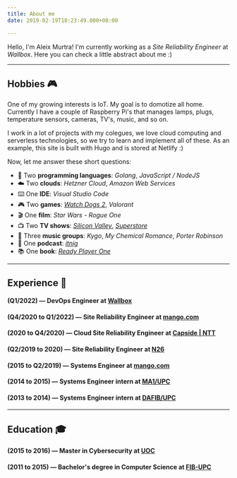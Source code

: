 ```yaml
---
title: About me
date: 2019-02-19T18:23:49.000+00:00

---
```

Hello, I'm Aleix Murtra! I'm currently working as a *Site Reliability Engineer* at *Wallbox*. Here you can check a little abstract about me :)

***

## Hobbies 🎮

One of my growing interests is IoT. My goal is to domotize all home. Currently I have a couple of Raspberry Pi's that manages lamps, plugs, temperature sensors, cameras, TV's, music, and so on.

I work in a lot of projects with my colegues, we love cloud computing and serverless technologies, so we try to learn and implement all of these. As an example, this site is built with Hugo and is stored at Netlify :)

Now, let me answer these short questions:

* 📃️ Two **programming languages**: _Golang_, _JavaScript / NodeJS_
* ☁️ Two **clouds**: _Hetzner Cloud_, _Amazon Web Services_
* ⌨️ One **IDE**: _Visual Studio Code_
* 🎮 Two **games**: <a href="https://amzn.to/2BK6UDa" target="_blank">_Watch Dogs 2_</a>, _Valorant_
* 🎬 One **film**: _Star Wars - Rogue One_
* 📺 Two **TV shows**: <a href="https://es.hboespana.com/series/silicon-valley/65878e1f-364b-4370-8dc2-938957be8040" target="_blank">_Silicon Valley_</a>, <a href="https://www.netflix.com/es/title/80061132" target="_blank">_Superstore_</a>
* 🎵 Three **music groups**: _Kygo_, _My Chemical Romance_, _Porter Robinson_
* 🎤 One **podcast**: <a href="https://open.spotify.com/show/75ao7vbM0cH7SKIsyYN3iZ?si=6a1ec4252ddb4e4e" target="_blank">_itnig_</a>
* 📚 One **book**: <a href="https://amzn.to/2V5zNRu" target="_blank">_Ready Player One_</a>

***

## Experience 📰

#### (Q1/2022) —    DevOps Engineer at [Wallbox](https://wallbox.com)

#### (Q4/2020 to Q1/2022) —    Site Reliability Engineer at [mango.com](http://mango.com)

#### (2020 to Q4/2020) —    Cloud Site Reliability Engineer at [Capside | NTT](https://twitter.com/capside)

#### (Q2/2019 to 2020) —	Site Reliability Engineer at [N26](https://n26.com)

#### (2015 to Q2/2019) —	Systems Engineer at [mango.com](http://mango.com)

#### (2014 to 2015) — Systems Engineer intern at [MA1/UPC](https://mat.upc.edu/ca)

#### (2013 to 2014) — Systems Engineer intern at [DAFIB/UPC](http://dafib.upc.edu/)


***

## Education 🎓

#### (2015 to 2016) — Master in Cybersecurity at [UOC](https://www.uoc.edu)

#### (2011 to 2015) — Bachelor's degree in Computer Science at [FIB-UPC](https://www.upc.edu)